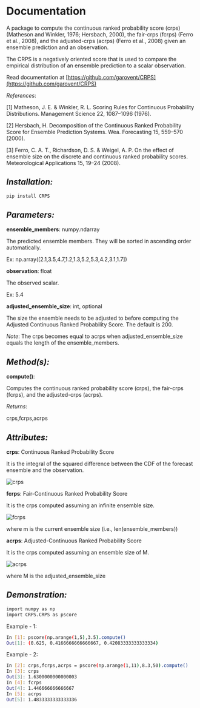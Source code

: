 # Documentation  

A package to compute the continuous ranked probability score (crps) (Matheson and Winkler, 1976; Hersbach, 2000), the fair-crps (fcrps) (Ferro et al., 2008), and the adjusted-crps (acrps) (Ferro et al., 2008) given an ensemble prediction and an observation.
    
The CRPS is a negatively oriented score that is used to compare the empirical distribution of an ensemble prediction to a scalar observation. 

Read documentation at [https://github.com/garovent/CRPS](https://github.com/garovent/CRPS)

_References_:

[1] Matheson, J. E. & Winkler, R. L. Scoring Rules for Continuous Probability Distributions. Management Science 22, 1087–1096 (1976).

[2] Hersbach, H. Decomposition of the Continuous Ranked Probability Score for Ensemble Prediction Systems. Wea. Forecasting 15, 559–570 (2000).

[3] Ferro, C. A. T., Richardson, D. S. & Weigel, A. P. On the effect of ensemble size on the discrete and continuous ranked probability scores. Meteorological Applications 15, 19–24 (2008).

## _Installation:_

```sh
pip install CRPS
```

## _Parameters:_

**ensemble_members**: numpy.ndarray

The predicted ensemble members. They will be sorted in ascending order automatically.

Ex: np.array([2.1,3.5,4.7,1.2,1.3,5.2,5.3,4.2,3.1,1.7])

**observation**: float

The observed scalar.

Ex: 5.4
    
**adjusted_ensemble_size**: int, optional

The size the ensemble needs to be adjusted to before computing the Adjusted Continuous Ranked Probability Score. The default is 200. 

_Note_: The crps becomes equal to acrps when adjusted_ensemble_size equals the length of the ensemble_members.

## _Method(s):_

**compute()**:

Computes the continuous ranked probability score (crps), the fair-crps (fcrps), and the adjusted-crps (acrps).

_Returns_:

crps,fcrps,acrps

## _Attributes:_
    
**crps**: Continuous Ranked Probability Score

It is the integral of the squared difference between the CDF of the forecast ensemble and the observation.

![crps](crps.jpg)

**fcrps**: Fair-Continuous Ranked Probability Score

It is the crps computed assuming an infinite ensemble size.

![fcrps](fcrps.jpg)

where m is the current ensemble size (i.e., len(ensemble_members))

**acrps**: Adjusted-Continuous Ranked Probability Score

It is the crps computed assuming an ensemble size of M.

![acrps](acrps.jpg)

where M is the adjusted_ensemble_size

## _Demonstration:_

```sh
import numpy as np
import CRPS.CRPS as pscore
```

Example - 1:
```sh
In [1]: pscore(np.arange(1,5),3.5).compute()
Out[1]: (0.625, 0.4166666666666667, 0.42083333333333334)
```

Example - 2:
```sh
In [2]: crps,fcrps,acrps = pscore(np.arange(1,11),8.3,50).compute()
In [3]: crps
Out[3]: 1.6300000000000003
In [4]: fcrps
Out[4]: 1.446666666666667
In [5]: acrps
Out[5]: 1.4833333333333336
```

